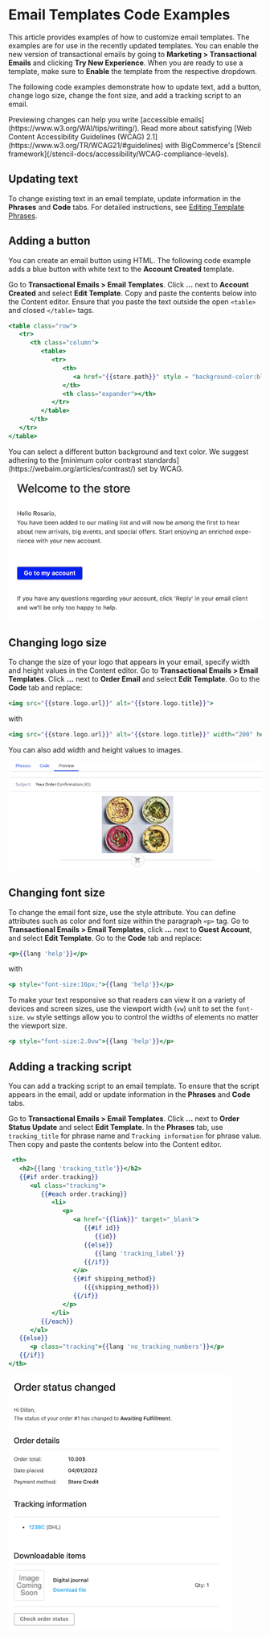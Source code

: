 # Email Templates Code Examples

This article provides examples of how to customize email templates. The examples are for use in the recently updated templates. You can enable the new version of transactional emails by going to **Marketing > Transactional Emails** and clicking **Try New Experience**. When you are ready to use a template, make sure to **Enable** the template from the respective dropdown. 

The following code examples demonstrate how to update text, add a button, change logo size, change the font size, and add a tracking script to an email.

<Callout type="info">
  Previewing changes can help you write [accessible emails](https://www.w3.org/WAI/tips/writing/). Read more about satisfying [Web Content Accessibility Guidelines (WCAG) 2.1](https://www.w3.org/TR/WCAG21/#guidelines) with BigCommerce's [Stencil framework](/stencil-docs/accessibility/WCAG-compliance-levels).
</Callout>  

## Updating text
To change existing text in an email template, update information in the **Phrases** and **Code** tabs. For detailed instructions, see [Editing Template Phrases](https://support.bigcommerce.com/s/article/Customizing-Emails?language=en_US#phrases). 


## Adding a button

You can create an email button using HTML. The following code example adds a blue button with white text to the **Account Created** template.

Go to **Transactional Emails > Email Templates**. Click **...** next to **Account Created** and select **Edit Template**. Copy and paste the contents below into the Content editor. Ensure that you paste the text outside the open `<table>` and closed `</table>` tags. 
  
```handlebars filename="Add an email button" showLineNumbers
<table class="row">
   <tr>
      <th class="column">
         <table>
            <tr>
               <th>
                  <a href="{{store.path}}" style = "background-color:blue; color:white" class="sign-in">{{lang 'sign_in'}}</a>
               </th>
               <th class="expander"></th>
            </tr>
         </table>
      </th>
   </tr>
</table>
```

<Callout type="info">
  You can select a different button background and text color. We suggest adhering to the [minimum color contrast standards](https://webaim.org/articles/contrast/) set by WCAG. 
</Callout> 

![Add button](https://raw.githubusercontent.com/bigcommerce/dev-docs/master/assets/images/email-templates-add-button.png "Button with white text on a blue background")

## Changing logo size

To change the size of your logo that appears in your email, specify width and height values in the Content editor. Go to **Transactional Emails > Email Templates**. Click **...** next to **Order Email** and select **Edit Template**. Go to the **Code** tab and replace: 

```handlebars filename="Default logo size" showLineNumbers
<img src="{{store.logo.url}}" alt="{{store.logo.title}}">
```
with
```handlebars filename="Custom logo size" showLineNumbers
<img src="{{store.logo.url}}" alt="{{store.logo.title}}" width="200" height="200">
```

<Callout type="info">
  You can also add width and height values to images.
</Callout> 
  
![Change logo size](https://raw.githubusercontent.com/bigcommerce/dev-docs/master/assets/images/email-templates-change-logo-size.png "Change logo size")

## Changing font size
  
To change the email font size, use the style attribute. You can define attributes such as color and font size within the paragraph `<p>` tag. Go to **Transactional Emails > Email Templates**, click **...** next to **Guest Account**, and select **Edit Template**. Go to the **Code** tab and replace: 
  
```handlebars filename="Default font size" showLineNumbers
<p>{{lang 'help'}}</p>
```
with 

```handlebars filename="Custom font size in pixels" showLineNumbers
<p style="font-size:16px;">{{lang 'help'}}</p>
```
To make your text responsive so that readers can view it on a variety of devices and screen sizes, use the viewport width (`vw`) unit to set the `font-size`. `vw` style settings allow you to control the widths of elements no matter the viewport size. 
  
```handlebars filename="Custom font size in pixels using viewport width" showLineNumbers
<p style="font-size:2.0vw">{{lang 'help'}}</p>
```
## Adding a tracking script

You can add a tracking script to an email template. To ensure that the script appears in the email, add or update information in the **Phrases** and **Code** tabs. 

Go to **Transactional Emails > Email Templates**. Click **...** next to **Order Status Update** and select **Edit Template**. In the **Phrases** tab, use `tracking_title` for phrase name and `Tracking information` for phrase value. Then copy and paste the contents below into the Content editor. 
  
```handlebars filename="Add a tracking script" showLineNumbers
 <th>
   <h2>{{lang 'tracking_title'}}</h2>
   {{#if order.tracking}}
      <ul class="tracking">
         {{#each order.tracking}}
            <li>
               <p>
                  <a href="{{link}}" target="_blank">
                     {{#if id}}
                        {{id}}
                     {{else}}
                        {{lang 'tracking_label'}}
                     {{/if}}
                  </a>
                  {{#if shipping_method}}
                     ({{shipping_method}})
                  {{/if}}
               </p>
            </li>
         {{/each}}
      </ul>
   {{else}}
      <p class="tracking">{{lang 'no_tracking_numbers'}}</p>
   {{/if}}
</th>
```
![Add tracking email](https://raw.githubusercontent.com/bigcommerce/dev-docs/master/assets/images/email-templates-add-template.png "Adding template")
